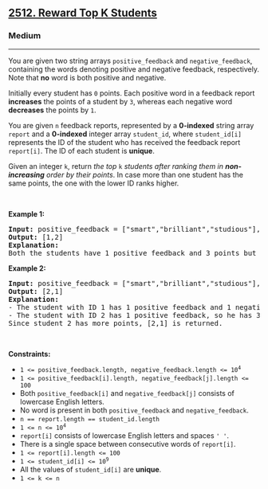 <h2><a href="https://leetcode.com/problems/reward-top-k-students">2512. Reward Top K Students</a></h2><h3>Medium</h3><hr><p>You are given two string arrays <code>positive_feedback</code> and <code>negative_feedback</code>, containing the words denoting positive and negative feedback, respectively. Note that <strong>no</strong> word is both positive and negative.</p>

<p>Initially every student has <code>0</code> points. Each positive word in a feedback report <strong>increases</strong> the points of a student by <code>3</code>, whereas each negative word <strong>decreases</strong> the points by <code>1</code>.</p>

<p>You are given <code>n</code> feedback reports, represented by a <strong>0-indexed</strong> string array <code>report</code>&nbsp;and a <strong>0-indexed</strong> integer array <code>student_id</code>, where <code>student_id[i]</code> represents the ID of the student who has received the feedback report <code>report[i]</code>. The ID of each student is <strong>unique</strong>.</p>

<p>Given an integer <code>k</code>, return <em>the top </em><code>k</code><em> students after ranking them in <strong>non-increasing</strong> order by their points</em>. In case more than one student has the same points, the one with the lower ID ranks higher.</p>

<p>&nbsp;</p>
<p><strong class="example">Example 1:</strong></p>

<pre>
<strong>Input:</strong> positive_feedback = [&quot;smart&quot;,&quot;brilliant&quot;,&quot;studious&quot;], negative_feedback = [&quot;not&quot;], report = [&quot;this student is studious&quot;,&quot;the student is smart&quot;], student_id = [1,2], k = 2
<strong>Output:</strong> [1,2]
<strong>Explanation:</strong> 
Both the students have 1 positive feedback and 3 points but since student 1 has a lower ID he ranks higher.
</pre>

<p><strong class="example">Example 2:</strong></p>

<pre>
<strong>Input:</strong> positive_feedback = [&quot;smart&quot;,&quot;brilliant&quot;,&quot;studious&quot;], negative_feedback = [&quot;not&quot;], report = [&quot;this student is not studious&quot;,&quot;the student is smart&quot;], student_id = [1,2], k = 2
<strong>Output:</strong> [2,1]
<strong>Explanation:</strong> 
- The student with ID 1 has 1 positive feedback and 1 negative feedback, so he has 3-1=2 points. 
- The student with ID 2 has 1 positive feedback, so he has 3 points. 
Since student 2 has more points, [2,1] is returned.
</pre>

<p>&nbsp;</p>
<p><strong>Constraints:</strong></p>

<ul>
	<li><code>1 &lt;= positive_feedback.length, negative_feedback.length &lt;= 10<sup>4</sup></code></li>
	<li><code>1 &lt;= positive_feedback[i].length, negative_feedback[j].length &lt;= 100</code></li>
	<li>Both <code>positive_feedback[i]</code> and <code>negative_feedback[j]</code> consists of lowercase English letters.</li>
	<li>No word is present in both <code>positive_feedback</code> and <code>negative_feedback</code>.</li>
	<li><code>n == report.length == student_id.length</code></li>
	<li><code>1 &lt;= n &lt;= 10<sup>4</sup></code></li>
	<li><code>report[i]</code> consists of lowercase English letters and spaces <code>&#39; &#39;</code>.</li>
	<li>There is a single space between consecutive words of <code>report[i]</code>.</li>
	<li><code>1 &lt;= report[i].length &lt;= 100</code></li>
	<li><code>1 &lt;= student_id[i] &lt;= 10<sup>9</sup></code></li>
	<li>All the values of <code>student_id[i]</code> are <strong>unique</strong>.</li>
	<li><code>1 &lt;= k &lt;= n</code></li>
</ul>
